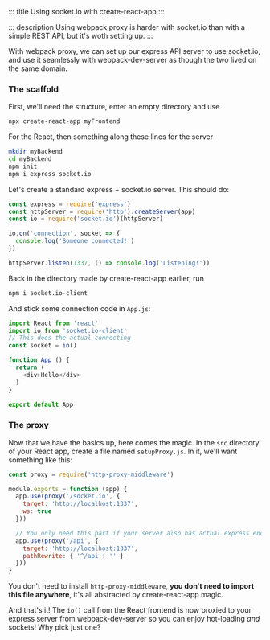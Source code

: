 ::: title
Using socket.io with create-react-app
:::

::: description
Using webpack proxy is harder with socket.io than with a simple REST API, but it's woth
setting up.
:::

With webpack proxy, we can set up our express API server to use socket.io, and use it
seamlessly with webpack-dev-server as though the two lived on the same domain.

### The scaffold

First, we'll need the structure, enter an empty directory and use

```bash
npx create-react-app myFrontend
```

For the React, then something along these lines for the server

```bash
mkdir myBackend
cd myBackend
npm init
npm i express socket.io
```

Let's create a standard express + socket.io server. This should do:

```js
const express = require('express')
const httpServer = require('http').createServer(app)
const io = require('socket.io')(httpServer)

io.on('connection', socket => {
  console.log('Someone connected!')
})

httpServer.listen(1337, () => console.log('Listening!'))
```

Back in the directory made by create-react-app earlier, run

```bash
npm i socket.io-client
```

And stick some connection code in `App.js`:

```js
import React from 'react'
import io from 'socket.io-client'
// This does the actual connecting
const socket = io()

function App () {
  return (
    <div>Hello</div>
  )
}

export default App
```

### The proxy

Now that we have the basics up, here comes the magic. In the `src` directory of your React app, create a file
named `setupProxy.js`. In it, we'll want something like this:

```js
const proxy = require('http-proxy-middleware')

module.exports = function (app) {
  app.use(proxy('/socket.io', {
    target: 'http://localhost:1337',
    ws: true
  }))

  // You only need this part if your server also has actual express endpoints
  app.use(proxy('/api', {
    target: 'http://localhost:1337',
    pathRewrite: { '^/api': '' }
  }))
}
```

You don't need to install `http-proxy-middleware`, **you don't need to import this file anywhere**, it's all
abstracted by create-react-app magic.

And that's it! The `io()` call from the React frontend is now proxied to your express server from
webpack-dev-server so you can enjoy hot-loading *and* sockets! Why pick just one?
